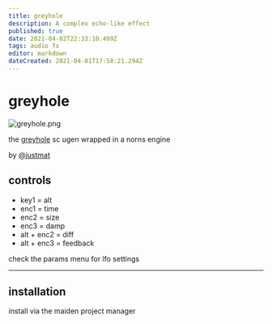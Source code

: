 ```yaml
---
title: greyhole
description: A complex echo-like effect
published: true
date: 2021-04-02T22:33:10.499Z
tags: audio fx
editor: markdown
dateCreated: 2021-04-01T17:58:21.294Z
---
```


# greyhole
![greyhole.png](/community/justmat/greyhole.png)

the [greyhole](http://doc.sccode.org/Classes/Greyhole.html) sc ugen wrapped in a norns engine

by [@justmat](/authors/justmat)


## controls
* key1 = alt
* enc1 = time
* enc2 = size
* enc3 = damp
* alt + enc2 = diff
* alt + enc3 = feedback

check the params menu for lfo settings

----
## installation
install via the maiden project manager